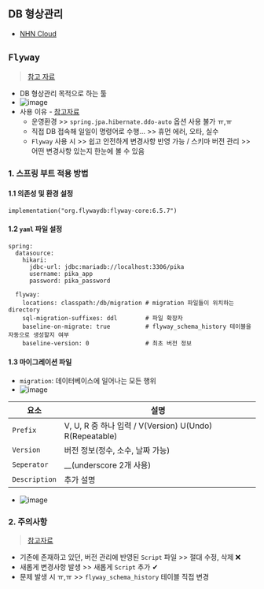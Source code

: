 ## DB 형상관리
- [NHN Cloud](https://meetup.toast.com/posts/173)

## `Flyway`
> [참고 자료](https://sabarada.tistory.com/193)
- DB 형상관리 목적으로 하는 툴
- ![image](https://user-images.githubusercontent.com/61215550/178890336-db4d3b60-dc37-42ad-ba84-c9373107a683.png)
- 사용 이유 - [참고자료](https://tecoble.techcourse.co.kr/post/2021-10-23-flyway/)
  - 운영환경 >> `spring.jpa.hibernate.ddo-auto` 옵션 사용 불가 ㅠ,ㅠ
  - 직접 DB 접속해 일일이 명령어로 수행... >> 휴먼 에러, 오타, 실수
  - `Flyway` 사용 시 >> 쉽고 안전하게 변경사항 반영 가능 / 스키마 버전 관리 >> 어떤 변경사항 있는지 한눈에 볼 수 있음

### 1. 스프링 부트 적용 방법
#### 1.1 의존성 및 환경 설정
`implementation("org.flywaydb:flyway-core:6.5.7")`
#### 1.2 `yaml` 파일 설정
```
spring:
  datasource:
    hikari:
      jdbc-url: jdbc:mariadb://localhost:3306/pika
      username: pika_app
      password: pika_password

  flyway:
    locations: classpath:/db/migration # migration 파일들이 위치하는 directory
    sql-migration-suffixes: ddl        # 파일 확장자
    baseline-on-migrate: true          # flyway_schema_history 테이블을 자동으로 생성할지 여부 
    baseline-version: 0                # 최초 버전 정보
```
#### 1.3 마이그레이션 파일
- `migration`: 데이터베이스에 일어나는 모든 행위
- ![image](https://user-images.githubusercontent.com/61215550/178890908-0822f58a-153b-411d-927e-a7b4cc545598.png)


|요소|설명|
|-----|-----|
|`Prefix`|V, U, R 중 하나 입력 / V(Version) U(Undo) R(Repeatable)|
|`Version`|버전 정보(정수, 소수, 날짜 가능)|
|`Seperator`|__(underscore 2개 사용)|
|`Description`|추가 설명|

- ![image](https://user-images.githubusercontent.com/61215550/178891435-fde9db86-c5f2-4b58-8d5d-c02345fca238.png)

### 2. 주의사항
> [참고자료](https://velog.io/@banjjoknim/DB-Migration-Tool#%EC%A3%BC%EC%9D%98%EC%82%AC%ED%95%AD)
- 기존에 존재하고 있던, 버전 관리에 반영된 `Script` 파일 >> 절대 수정, 삭제 ❌
- 새롭게 변경사항 발생 >> 새롭게 `Script` 추가 ✔
- 문제 발생 시 ㅠ,ㅠ >> `flyway_schema_history` 테이블 직접 변경
